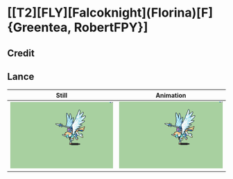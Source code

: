 # [\[T2\]\[FLY\]\[Falcoknight\]\(Florina\)\[F\]{Greentea, RobertFPY}]

## Credit


	
## Lance

| Still | Animation |
| :---: | :-------: |
| ![Lance still](./Lance_000.png) | ![Lance animation](./Lance.gif) |
